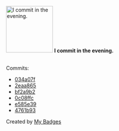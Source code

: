 <img src="https://my-badges.github.io/my-badges/evening-commits.png" alt="I commit in the evening." title="I commit in the evening." width="128">
<strong>I commit in the evening.</strong>
<br><br>

Commits:

- <a href="https://github.com/tappleford/droplet_under_shear_newtonian_2D/commit/034a07fc3a9834f6ac98e16994e214a26a3b88e5">034a07f</a>
- <a href="https://github.com/tappleford/droplet_under_shear_newtonian_2D/commit/2eaa86568cc6c7933e845a502bca5552a9682181">2eaa865</a>
- <a href="https://github.com/tappleford/droplet_under_shear_newtonian_2D/commit/bf2a9b25575812989b3b48555990a3b5e85eee9c">bf2a9b2</a>
- <a href="https://github.com/tappleford/droplet_under_shear_newtonian_2D/commit/0c08ffcaae49a35ae58ec790662c96c4ec944989">0c08ffc</a>
- <a href="https://github.com/tappleford/droplet_under_shear_newtonian_2D/commit/e585e39d074c739aa953506ef8823cd5d02790be">e585e39</a>
- <a href="https://github.com/VatsalSy/VatsalSy/commit/4761b9374bb8f8ed01727be7dc7e7bcafdfd7ce0">4761b93</a>


Created by <a href="https://github.com/my-badges/my-badges">My Badges</a>